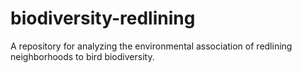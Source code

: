 # biodiversity-redlining
A repository for analyzing the environmental association of redlining neighborhoods to bird biodiversity. 
